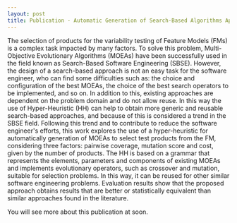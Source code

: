 ```yaml
---
layout: post
title: Publication - Automatic Generation of Search-Based Algorithms Applied to the Feature Testing of Software Product Lines
---
```


The selection of products for the variability testing of Feature Models (FMs) is a complex task impacted by many factors. To solve this problem, Multi-Objective Evolutionary Algorithms (MOEAs) have been successfully used in the field known as Search-Based Software Engineering (SBSE). However, the design of a search-based approach is not an easy task for the software engineer, who can find some difficulties such as: the choice and configuration of the best MOEAs, the choice of the best search operators to be implemented, and so on. In addition to this, existing approaches are dependent on the problem domain and do not allow reuse. In this way the use of Hyper-Heuristic (HH) can help to obtain more generic and reusable search-based approaches, and because of this is considered a trend in the SBSE field. Following this trend and to contribute to reduce the software engineer's efforts, this work explores the use of a hyper-heuristic for automatically generation of MOEAs to select test products from the FM, considering three factors: pairwise coverage, mutation score and cost, given by the number of products. The HH is based on a grammar that represents the elements, parameters and components of existing MOEAs and implements evolutionary operators, such as crossover and mutation, suitable for selection problems. In this way, it can be reused for other similar software engineering problems. Evaluation results show that the proposed approach obtains results that are better or statistically equivalent than similar approaches found in the literature.

You will see more about this publication at soon.